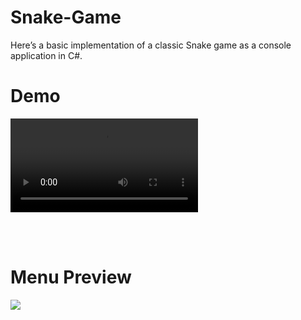 # Snake-Game
 Here’s a basic implementation of a classic Snake game as a console application in C#.


<h1>Demo</h1>
<video loop>
  <source src="https://github.com/user-attachments/assets/e7bb45d2-256d-4331-a866-cfced4301034">
</video> 

<br><br>

<h1>Menu Preview</h1>
<image src="https://github.com/user-attachments/assets/6e6254d3-c49c-4b1c-826e-f91681f75252"></image>

